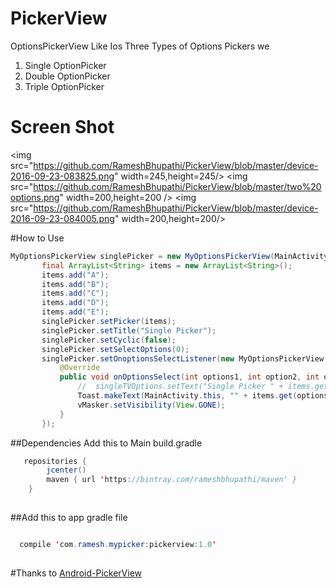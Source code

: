 # PickerView
OptionsPickerView Like Ios
Three Types of Options Pickers we
1. Single OptionPicker
2. Double OptionPicker
3. Triple OptionPicker

# Screen Shot
<img src="https://github.com/RameshBhupathi/PickerView/blob/master/device-2016-09-23-083825.png" width=245,height=245/>
     <img src="https://github.com/RameshBhupathi/PickerView/blob/master/two%20options.png" width=200,height=200 />
<img src="https://github.com/RameshBhupathi/PickerView/blob/master/device-2016-09-23-084005.png" width=200,height=200/>

#How to Use
 ```java
MyOptionsPickerView singlePicker = new MyOptionsPickerView(MainActivity.this);
        final ArrayList<String> items = new ArrayList<String>();
        items.add("A");
        items.add("B");
        items.add("C");
        items.add("D");
        items.add("E");
        singlePicker.setPicker(items);
        singlePicker.setTitle("Single Picker");
        singlePicker.setCyclic(false);
        singlePicker.setSelectOptions(0);
        singlePicker.setOnoptionsSelectListener(new MyOptionsPickerView.OnOptionsSelectListener() {
            @Override
            public void onOptionsSelect(int options1, int option2, int options3) {
                //  singleTVOptions.setText("Single Picker " + items.get(options1));
                Toast.makeText(MainActivity.this, "" + items.get(options1), Toast.LENGTH_SHORT).show();
                vMasker.setVisibility(View.GONE);
            }
        });
```
##Dependencies
Add this to Main build.gradle
```java
   repositories {
        jcenter()
        maven { url 'https://bintray.com/rameshbhupathi/maven' }
    }
    
```
    
##Add this to app gradle file
```java 

  compile 'com.ramesh.mypicker:pickerview:1.0'
  
```


#Thanks to
[Android-PickerView](https://github.com/saiwu-bigkoo/Android-PickerView) 
